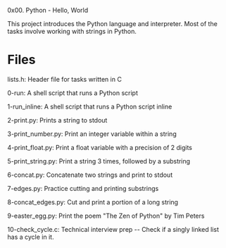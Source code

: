 0x00. Python - Hello, World

This project introduces the Python language and interpreter. Most of the tasks involve working with strings in Python.

# Files
lists.h:
	Header file for tasks written in C

0-run:
	A shell script that runs a Python script

1-run_inline:
	A shell script that runs a Python script inline

2-print.py:
	Prints a string to stdout

3-print_number.py:
	Print an integer variable within a string

4-print_float.py:
	Print a float variable with a precision of 2 digits

5-print_string.py:
	Print a string 3 times, followed by a substring

6-concat.py:
	Concatenate two strings and print to stdout

7-edges.py:
	Practice cutting and printing substrings

8-concat_edges.py:
	Cut and print a portion of a long string

9-easter_egg.py:
	Print the poem "The Zen of Python" by Tim Peters

10-check_cycle.c:
	Technical interview prep -- Check if a singly linked list has a cycle in it.